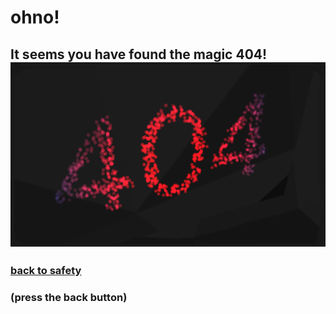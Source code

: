 # ohno!
## It seems you have found the magic 404!                                                       ![](error404.png)
### [back to safety](https://ufifty50.github.io/GUI-FTC-CTF-LYD/)
### (press the back button)
